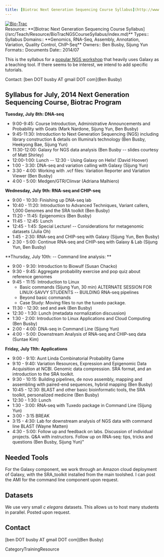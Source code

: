 ```yaml
---
title: [Biotrac Next Generation Sequencing Course Syllabus](http://www.biotrac.com/pages/Tracs/Trac45.html)
---
```

<div class='center'>
<a href='http://www.biotrac.com/'><img src='/BioTracLogo.gif' alt='Bio-Trac'  /></a>
</div>





<div class='deploymentbox'>
 Resource:: **[Biotrac Next Generation Sequencing Course Syllabus](/src/Teach/Resource/BioTracNGSCourseSyllabus/index.md)**
 Types:: Syllabus
 Domains:: **Genomics, RNA-Seq, Assembly, Annotation, Variation, Quality Control, ChIP-Seq** 
 Owners:: Ben Busby, Sijung Yun
 Formats:: Documents  
 Date:: 2014/07
</div>

This is the syllabus for a [popular NGS workshop](http://www.biotrac.com/pages/Tracs/Trac45.html) that heavily uses Galaxy as a teaching tool.  If there seems to be interest, we intend to add specific tutorials.  

Contact: [ben DOT busby AT gmail DOT com](Ben Busby)

## Syllabus for July, 2014 Next Generation Sequencing Course, Biotrac Program

**Tuesday,  July 8th: DNA-seq**

* 9:00-9:45: Course Introduction, Administrative Announcements and Probability with Goats (Mark Nardone, Sijung Yun, Ben Busby)
* 9:45-11:30: Introduction to Next Generation Sequencing (NGS) including library construction & details on Illumina’s technology (Ben Busby, Heekyong Bae, Sijung Yun)
* 11:30-12:00: Galaxy for NGS data analysis (Ben Busby -- slides courtesy of Matt Shirley)
* 12:00-1:00: Lunch -- 12:30 - Using Galaxy on Helix! (David Hoover) 
* 1:00 - 3:30: DNA-seq and variation calling with Galaxy (Sijung Yun)
* 3:30 - 4:00: Working with .vcf files: Variation Reporter and Variation Viewer (Ben Busby)
* 4:00 - 5:00: Medgen/GTR/Clinvar (Adriana Malhiero)

**Wednesday, July 9th: RNA-seq and CHIP-seq**
* 9:00 - 10:30: Finishing up DNA-seq lab
* 10:40 - 11:20:  Introduction to Advanced Techniques, Variant callers, 1,000 Genomes and the SRA toolkit (Ben Busby)
* 11:20 - 11:45: Epigenomics (Ben Busby) 
* 11:45 - 12:45: Lunch 
* 12:45 - 1:45: Special Lecture! -- Considerations for metagenomic datasets (Julia Oh)
* 1:45 - 2:30: RNA-seq and CHIP-seq with Galaxy (Sijung Yun, Ben Busby) 
* 2:30 - 5:00: Continue RNA-seq and CHIP-seq with Galaxy & Lab (Sijung Yun, Ben Busby)

**Thursday, July 10th: -- Command line analysis:  **
* 9:00 - 9:30: Introduction to Biowulf (Susan Chacko)
* 9:30 - 9:45: Aggregate probability exercise and pop quiz about reference genomes
* 9:45 - 11:15: Introduction to Linux
  * Basic commands (Sijung Yun, 30 min)
    ALTERNATE SESSION FOR LINUX-SAVVY STUDENTS -- BUILDING RNA-seq pipelines
  * Beyond basic commands
  * Case Study: Moving files to run the tuxedo package.  
* 11:30 - 12:30: sed and awk (Ben Busby)
* 12:30 - 1:30: Lunch (metadata normalization discussion)
* 1:30 - 2:00: Introduction to Linux Applications and Cloud Computing (Ben Busby)
* 2:00 - 4:00: DNA-seq in Command Line (Sijung Yun)
* 4:00 - 5:00: Downstream Analysis of RNA-seq and CHIP-seq data (Suntae Kim)

**Friday, July 11th: Applications**
* 9:00 - 9:10: Aunt Linda Combinatorial Probability Game
* 9:10 - 9:40: Variation Resources, Expression and Epigenomic Data Acquisition at NCBI.  Genomic data compression.  SRA format, and an introduction to the SRA toolkit.  
* 9:30 - 10:15: Building pipelines, de novo assembly, mapping and assembling with paired-end sequences, hybrid mapping (Ben Busby)
* 10:45 - 12:30: BLAST and other basic bioinformatic tools, the SRA toolkit, personalized medicine (Ben Busby)  
* 12:30 - 1:30: Lunch 
* 1:30 - 3:00: RNA-seq with Tuxedo package in Command Line (Sijung Yun)
* 3:00 - 3:15 BREAK
* 3:15 - 4:30: Lab for downstream analysis of NGS data with command line BLAST (Wayne Matten)
* 4:30 - 5:00: Follow up and feedback on labs.  Discussion of individual projects.  Q&A with instructors.  Follow up on RNA-seq: tips, tricks and questions (Ben Busby, Sijung Yun)"

## Needed Tools

For the Galaxy component, we work through an Amazon cloud deployment of Galaxy, with the SRA_toolkit installed from the main toolshed.  I can post the AMI for the command line component upon request.

## Datasets

We use very small *c elegans* datasets.  This allows us to host many students in parallel.  Posted upon request.  

## Contact

[ben DOT busby AT gmail DOT com](Ben Busby)

CategoryTrainingResource
